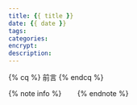 ```yaml
---
title: {{ title }}
date: {{ date }}
tags: 
categories: 
encrypt: 
description: 
---
```


{% cq %} 前言 {% endcq %}

{% note info %}
&nbsp;&nbsp;&nbsp;&nbsp;&nbsp;&nbsp;
{% endnote %}

<!-- more -->